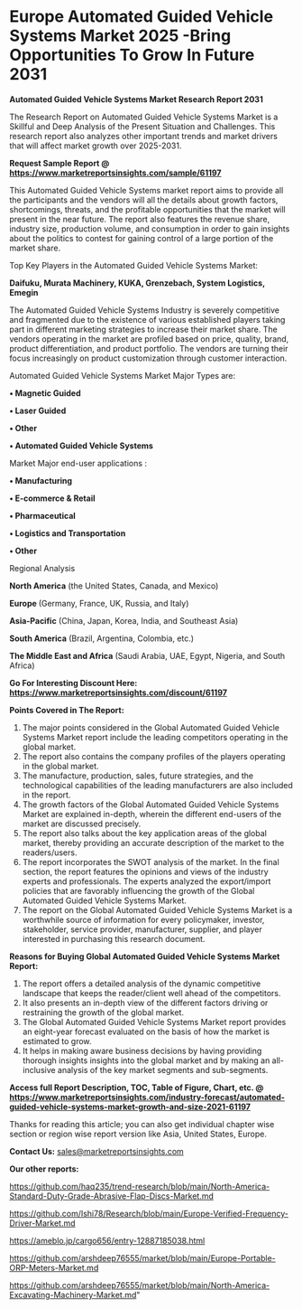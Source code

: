 # Europe Automated Guided Vehicle Systems Market 2025 -Bring Opportunities To Grow In Future 2031

<strong>Automated Guided Vehicle Systems Market Research Report 2031</strong>

The Research Report on Automated Guided Vehicle Systems Market is a Skillful and Deep Analysis of the Present Situation and Challenges. This research report also analyzes other important trends and market drivers that will affect market growth over 2025-2031.

<strong>Request Sample Report @ <a href=https://www.marketreportsinsights.com/sample/61197>https://www.marketreportsinsights.com/sample/61197</a></strong>

This Automated Guided Vehicle Systems market report aims to provide all the participants and the vendors will all the details about growth factors, shortcomings, threats, and the profitable opportunities that the market will present in the near future. The report also features the revenue share, industry size, production volume, and consumption in order to gain insights about the politics to contest for gaining control of a large portion of the market share.

Top Key Players in the Automated Guided Vehicle Systems Market:

<strong>Daifuku, Murata Machinery, KUKA, Grenzebach, System Logistics, Emegin</strong>

The Automated Guided Vehicle Systems Industry is severely competitive and fragmented due to the existence of various established players taking part in different marketing strategies to increase their market share. The vendors operating in the market are profiled based on price, quality, brand, product differentiation, and product portfolio. The vendors are turning their focus increasingly on product customization through customer interaction.

Automated Guided Vehicle Systems Market Major Types are:

<strong>• Magnetic Guided

• Laser Guided

• Other

• Automated Guided Vehicle Systems</strong>

Market Major end-user applications :

<strong>• Manufacturing

• E-commerce & Retail

• Pharmaceutical

• Logistics and Transportation

• Other</strong>

Regional Analysis

</u><strong><b>North America</b></strong> (the United States, Canada, and Mexico)

<strong><b>Europe </b></strong>(Germany, France, UK, Russia, and Italy)

<strong><b>Asia-Pacific</b></strong> (China, Japan, Korea, India, and Southeast Asia)

<strong><b>South America</b></strong> (Brazil, Argentina, Colombia, etc.)

<strong><b>The Middle East and Africa</b></strong> (Saudi Arabia, UAE, Egypt, Nigeria, and South Africa)

<strong>Go For Interesting Discount Here: <a href=https://www.marketreportsinsights.com/discount/61197>https://www.marketreportsinsights.com/discount/61197</a></strong>

<strong>Points Covered in The Report:</strong>
<ol>
  <li>The major points considered in the Global Automated Guided Vehicle Systems Market report include the leading competitors operating in the global market.</li>
  <li>The report also contains the company profiles of the players operating in the global market.</li>
  <li>The manufacture, production, sales, future strategies, and the technological capabilities of the leading manufacturers are also included in the report.</li>
  <li>The growth factors of the Global Automated Guided Vehicle Systems Market are explained in-depth, wherein the different end-users of the market are discussed precisely.</li>
  <li>The report also talks about the key application areas of the global market, thereby providing an accurate description of the market to the readers/users.</li>
  <li>The report incorporates the SWOT analysis of the market. In the final section, the report features the opinions and views of the industry experts and professionals. The experts analyzed the export/import policies that are favorably influencing the growth of the Global Automated Guided Vehicle Systems Market.</li>
  <li>The report on the Global Automated Guided Vehicle Systems Market is a worthwhile source of information for every policymaker, investor, stakeholder, service provider, manufacturer, supplier, and player interested in purchasing this research document.</li>
</ol>
<strong>Reasons for Buying Global Automated Guided Vehicle Systems Market Report:</strong>

<ol>
  <li>The report offers a detailed analysis of the dynamic competitive landscape that keeps the reader/client well ahead of the competitors.</li>
  <li>It also presents an in-depth view of the different factors driving or restraining the growth of the global market.</li>
  <li>The Global Automated Guided Vehicle Systems Market report provides an eight-year forecast evaluated on the basis of how the market is estimated to grow.</li>
  <li>It helps in making aware business decisions by having providing thorough insights insights into the global market and by making an all-inclusive analysis of the key market segments and sub-segments.</li>
</ol>
<strong>Access full Report Description, TOC, Table of Figure, Chart, etc. @ <a href=https://www.marketreportsinsights.com/industry-forecast/automated-guided-vehicle-systems-market-growth-and-size-2021-61197>https://www.marketreportsinsights.com/industry-forecast/automated-guided-vehicle-systems-market-growth-and-size-2021-61197</a></strong>


Thanks for reading this article; you can also get individual chapter wise section or region wise report version like Asia, United States, Europe.

<strong>Contact Us:</strong>
sales@marketreportsinsights.com

<strong>Our other reports:</strong>

<a href=https://github.com/haq235/trend-research/blob/main/North-America-Standard-Duty-Grade-Abrasive-Flap-Discs-Market.md>https://github.com/haq235/trend-research/blob/main/North-America-Standard-Duty-Grade-Abrasive-Flap-Discs-Market.md</a>

<a href=https://github.com/Ishi78/Research/blob/main/Europe-Verified-Frequency-Driver-Market.md>https://github.com/Ishi78/Research/blob/main/Europe-Verified-Frequency-Driver-Market.md</a>

<a href=https://ameblo.jp/cargo656/entry-12887185038.html>https://ameblo.jp/cargo656/entry-12887185038.html</a>

<a href=https://github.com/arshdeep76555/market/blob/main/Europe-Portable-ORP-Meters-Market.md>https://github.com/arshdeep76555/market/blob/main/Europe-Portable-ORP-Meters-Market.md</a>

<a href=https://github.com/arshdeep76555/market/blob/main/North-America-Excavating-Machinery-Market.md>https://github.com/arshdeep76555/market/blob/main/North-America-Excavating-Machinery-Market.md</a>"
